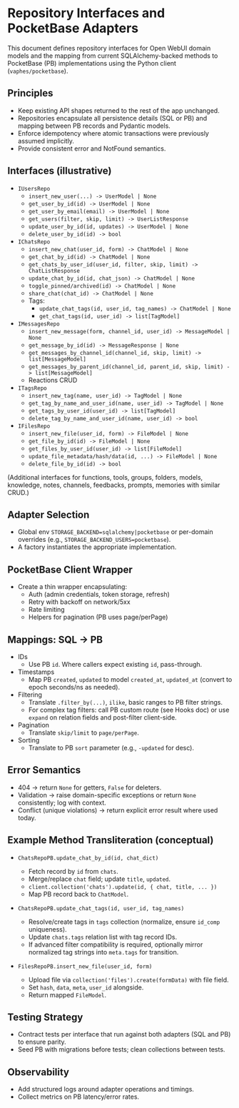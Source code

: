 # Repository Interfaces and PocketBase Adapters

This document defines repository interfaces for Open WebUI domain models and the mapping from current SQLAlchemy-backed methods to PocketBase (PB) implementations using the Python client (`vaphes/pocketbase`).

## Principles
- Keep existing API shapes returned to the rest of the app unchanged.
- Repositories encapsulate all persistence details (SQL or PB) and mapping between PB records and Pydantic models.
- Enforce idempotency where atomic transactions were previously assumed implicitly.
- Provide consistent error and NotFound semantics.

## Interfaces (illustrative)
- `IUsersRepo`
  - `insert_new_user(...) -> UserModel | None`
  - `get_user_by_id(id) -> UserModel | None`
  - `get_user_by_email(email) -> UserModel | None`
  - `get_users(filter, skip, limit) -> UserListResponse`
  - `update_user_by_id(id, updates) -> UserModel | None`
  - `delete_user_by_id(id) -> bool`
- `IChatsRepo`
  - `insert_new_chat(user_id, form) -> ChatModel | None`
  - `get_chat_by_id(id) -> ChatModel | None`
  - `get_chats_by_user_id(user_id, filter, skip, limit) -> ChatListResponse`
  - `update_chat_by_id(id, chat_json) -> ChatModel | None`
  - `toggle_pinned/archived(id) -> ChatModel | None`
  - `share_chat(chat_id) -> ChatModel | None`
  - Tags:
    - `update_chat_tags(id, user_id, tag_names) -> ChatModel | None`
    - `get_chat_tags(id, user_id) -> list[TagModel]`
- `IMessagesRepo`
  - `insert_new_message(form, channel_id, user_id) -> MessageModel | None`
  - `get_message_by_id(id) -> MessageResponse | None`
  - `get_messages_by_channel_id(channel_id, skip, limit) -> list[MessageModel]`
  - `get_messages_by_parent_id(channel_id, parent_id, skip, limit) -> list[MessageModel]`
  - Reactions CRUD
- `ITagsRepo`
  - `insert_new_tag(name, user_id) -> TagModel | None`
  - `get_tag_by_name_and_user_id(name, user_id) -> TagModel | None`
  - `get_tags_by_user_id(user_id) -> list[TagModel]`
  - `delete_tag_by_name_and_user_id(name, user_id) -> bool`
- `IFilesRepo`
  - `insert_new_file(user_id, form) -> FileModel | None`
  - `get_file_by_id(id) -> FileModel | None`
  - `get_files_by_user_id(user_id) -> list[FileModel]`
  - `update_file_metadata/hash/data(id, ...) -> FileModel | None`
  - `delete_file_by_id(id) -> bool`

(Additional interfaces for functions, tools, groups, folders, models, knowledge, notes, channels, feedbacks, prompts, memories with similar CRUD.)

## Adapter Selection
- Global env `STORAGE_BACKEND=sqlalchemy|pocketbase` or per-domain overrides (e.g., `STORAGE_BACKEND_USERS=pocketbase`).
- A factory instantiates the appropriate implementation.

## PocketBase Client Wrapper
- Create a thin wrapper encapsulating:
  - Auth (admin credentials, token storage, refresh)
  - Retry with backoff on network/5xx
  - Rate limiting
  - Helpers for pagination (PB uses page/perPage)

## Mappings: SQL -> PB
- IDs
  - Use PB `id`. Where callers expect existing `id`, pass-through.
- Timestamps
  - Map PB `created`, `updated` to model `created_at`, `updated_at` (convert to epoch seconds/ns as needed).
- Filtering
  - Translate `.filter_by(...)`, `ilike`, basic ranges to PB filter strings.
  - For complex tag filters: call PB custom route (see Hooks doc) or use `expand` on relation fields and post-filter client-side.
- Pagination
  - Translate `skip/limit` to `page/perPage`.
- Sorting
  - Translate to PB `sort` parameter (e.g., `-updated` for desc).

## Error Semantics
- 404 -> return `None` for getters, `False` for deleters.
- Validation -> raise domain-specific exceptions or return `None` consistently; log with context.
- Conflict (unique violations) -> return explicit error result where used today.

## Example Method Transliteration (conceptual)
- `ChatsRepoPB.update_chat_by_id(id, chat_dict)`
  - Fetch record by `id` from `chats`.
  - Merge/replace `chat` field; update `title`, `updated`.
  - `client.collection('chats').update(id, { chat, title, ... })`
  - Map PB record back to `ChatModel`.

- `ChatsRepoPB.update_chat_tags(id, user_id, tag_names)`
  - Resolve/create tags in `tags` collection (normalize, ensure `id_comp` uniqueness).
  - Update `chats.tags` relation list with tag record IDs.
  - If advanced filter compatibility is required, optionally mirror normalized tag strings into `meta.tags` for transition.

- `FilesRepoPB.insert_new_file(user_id, form)`
  - Upload file via `collection('files').create(formData)` with file field.
  - Set `hash`, `data`, `meta`, `user_id` alongside.
  - Return mapped `FileModel`.

## Testing Strategy
- Contract tests per interface that run against both adapters (SQL and PB) to ensure parity.
- Seed PB with migrations before tests; clean collections between tests.

## Observability
- Add structured logs around adapter operations and timings.
- Collect metrics on PB latency/error rates.